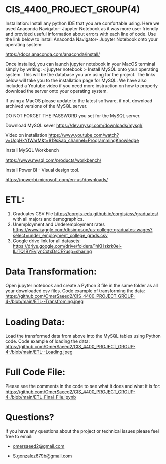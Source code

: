 # CIS_4400_PROJECT_GROUP(4)

Installation:
Install any python IDE that you are comfortable using. Here we used Anaconda Navigator- Jupyter Notebook as it was more user friendly and provided useful information about errors with each line of code. Use the link below to install Anaconda Navigator- Jupyter Notebook onto your operating system:

https://docs.anaconda.com/anaconda/install/

Once installed, you can launch jupyter notebook in your MacOS terminal simply by writing: < jupyter notebook >
Install MySQL onto your operating system. This will be the database you are using for the project. The links below will take you to the installation page for MySQL. We have also included a Youtube video if you need more instruction on how to properly download the server onto your operating system.

If using a MacOS please update to the latest software, if not, download archived versions of the MySQL server.

DO NOT FORGET THE PASSWORD you set for the MySQL server.

Download MySQL sever
https://dev.mysql.com/downloads/mysql/

Video on installation
https://www.youtube.com/watch?v=UcpHkYfWarM&t=819s&ab_channel=ProgrammingKnowledge

Install MySQL Workbench

https://www.mysql.com/products/workbench/

Install Power BI - Visual design tool.

https://powerbi.microsoft.com/en-us/downloads/

# ETL:
1. Graduates CSV File https://corgis-edu.github.io/corgis/csv/graduates/ with all majors and demographics.
2. Unemployment and Underemployment rates https://www.kaggle.com/dbsimpson/us-college-graduates-wages?select=under_employment_college_grads.csv
3. Google drive link for all datasets: 
https://drive.google.com/drive/folders/1hKHzkrk0el-IlJTQ1BYEvjvnCxtxDsCE?usp=sharing

# Data Transformation:
Open jupyter notebook and create a Python 3 file in the same folder as all your downloaded csv files.
Code example of transforming the data: https://github.com/OmerSaeed2/CIS_4400_PROJECT_GROUP-4-/blob/main/ETL--Transfroming.jpeg

# Loading Data:
Load the transformed data from above into the MySQL tables using Python code.
Code example of loading the data: https://github.com/OmerSaeed2/CIS_4400_PROJECT_GROUP-4-/blob/main/ETL--Loading.jpeg

# Full Code File:
Please see the comments in the code to see what it does and what it is for:
https://github.com/OmerSaeed2/CIS_4400_PROJECT_GROUP-4-/blob/main/ETL_Final_File.ipynb

# Questions?
If you have any questions about the project or technical issues please feel free to email:

* omersaeed2@gmail.com

* S.gonzalez679b@gmail.com
